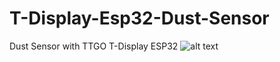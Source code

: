 # T-Display-Esp32-Dust-Sensor
Dust Sensor with TTGO T-Display ESP32 
![alt text](https://blog.peeranat-home.com/content/images/size/w2000/2024/05/IMG_20240511_144615.jpg)
